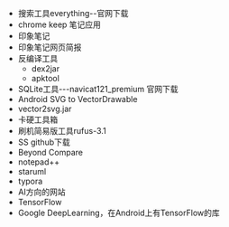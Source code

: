 * 搜索工具everything--官网下载
* chrome keep 笔记应用
* 印象笔记
* 印象笔记网页简报
* 反编译工具
  * dex2jar
  * apktool
* SQLite工具---navicat121_premium 官网下载
* Android SVG to VectorDrawable
* vector2svg.jar
* 卡硬工具箱
* 刷机简易版工具rufus-3.1
* SS github下载
* Beyond Compare
* notepad++
* staruml
* typora
* AI方向的网站
* TensorFlow
* Google DeepLearning，在Android上有TensorFlow的库